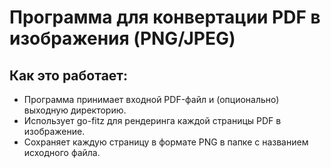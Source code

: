 # Программа для конвертации PDF в изображения (PNG/JPEG)

## Как это работает:
- Программа принимает входной PDF-файл и (опционально) выходную директорию.
- Использует go-fitz для рендеринга каждой страницы PDF в изображение.
- Сохраняет каждую страницу в формате PNG в папке с названием исходного файла.